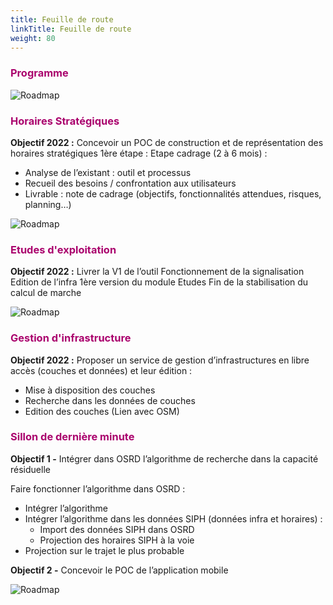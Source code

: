 ```yaml
---
title: Feuille de route
linkTitle: Feuille de route
weight: 80
---
```


<font color=#aa026d>

### Programme

</font>

![Roadmap](../roadmap_prog.png)

<font color=#aa026d>

### Horaires Stratégiques

</font>

**Objectif 2022 :** Concevoir un POC de construction et de représentation des horaires stratégiques
1ère étape : Etape cadrage (2 à 6 mois) :

- Analyse de l’existant : outil et processus
- Recueil des besoins / confrontation aux utilisateurs
- Livrable : note de cadrage (objectifs, fonctionnalités attendues, risques, planning…)

![Roadmap](../roadmap_hs.png)

<font color=#aa026d>

### Etudes d'exploitation

</font>

**Objectif 2022 :** Livrer la V1 de l’outil
Fonctionnement de la signalisation
Edition de l’infra
1ère version du module Etudes
Fin de la stabilisation du calcul de marche

![Roadmap](../roadmap_eex.png)

<font color=#aa026d>

### Gestion d'infrastructure

</font>

**Objectif 2022 :** Proposer un service de gestion d’infrastructures en libre accès (couches et données) et leur édition :

- Mise à disposition des couches
- Recherche dans les données de couches
- Edition des couches
  (Lien avec OSM)

<font color=#aa026d>

### Sillon de dernière minute

</font>

**Objectif 1 -** Intégrer dans OSRD l’algorithme de recherche dans la capacité résiduelle

Faire fonctionner l’algorithme dans OSRD :

- Intégrer l’algorithme
- Intégrer l’algorithme dans les données SIPH (données infra et horaires) :
  - Import des données SIPH dans OSRD
  - Projection des horaires SIPH à la voie
- Projection sur le trajet le plus probable

**Objectif 2 -** Concevoir le POC de l’application mobile

![Roadmap](../roadmap_sdm.png)
